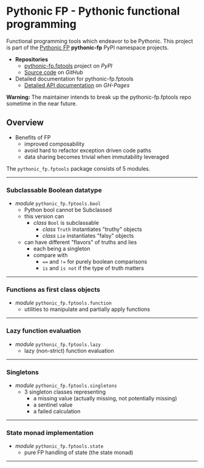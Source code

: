 # Pythonic FP - Pythonic functional programming

Functional programming tools which endeavor to be Pythonic. This project
is part of the [Pythonic FP][1] **pythonic-fp** PyPI namespace projects.

- **Repositories**
  - [pythonic-fp.fptools][2] project on *PyPI*
  - [Source code][3] on *GitHub*
- Detailed documentation for pythonic-fp.fptools
  - [Detailed API documentation][4] on *GH-Pages*

**Warning:** The maintainer intends to break up the pythonic-fp.fptools
repo sometime in the near future.

## Overview

- Benefits of FP
  - improved composability
  - avoid hard to refactor exception driven code paths
  - data sharing becomes trivial when immutability leveraged

The `pythonic_fp.fptools` package consists of 5 modules.
___

### Subclassable Boolean datatype

  - *module* `pythonic_fp.fptools.bool`
    - Python bool cannot be Subclassed
    - this version can
      - *class* `Bool` is subclassable
        - *class* `Truth` instantiates "truthy" objects 
        - *class* `Lie` instantiates "falsy" objects 
    - can have different "flavors" of truths and lies
      - each being a singleton
      - compare with
        - `==` and `!=` for purely boolean comparisons
        - `is` and `is not` if the type of truth matters

___

### Functions as first class objects

  - *module* `pythonic_fp.fptools.function`
    - utilities to manipulate and partially apply functions

___

### Lazy function evaluation

- *module* `pythonic_fp.fptools.lazy`
  - lazy (non-strict) function evaluation

___

### Singletons

- *module* `pythonic_fp.fptools.singletons`
  - 3 singleton classes representing
    - a missing value (actually missing, not potentially missing)
    - a sentinel value
    - a failed calculation

___

### State monad implementation

- *module* `pythonic_fp.fptools.state`
  - pure FP handling of state (the state monad)

___

[1]: https://github.com/grscheller/pythonic-fp/blob/main/README.md
[2]: https://pypi.org/project/pythonic-fp.fptools/
[3]: https://github.com/grscheller/pythonic-fp-fptools/
[4]: https://grscheller.github.io/pythonic-fp/maintained/fptools/

